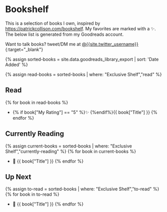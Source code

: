 ---
---
# Bookshelf
This is a selection of books I own, inspired by <https://patrickcollison.com/bookshelf>. My favorites are marked with a ✨.
The below list is generated from my Goodreads account.

Want to talk books? tweet/DM me at [@{{site.twitter_username}}]({{site.twitter_url}}){:target="_blank"}

{% assign sorted-books = site.data.goodreads_library_export | sort: 'Date Added' %}

{% assign read-books = sorted-books | where: "Exclusive Shelf","read" %}

## Read
{% for book in read-books %}
- {% if book["My Rating"] == "5" %}✨ {%endif%}{{ book["Title"] }}
{% endfor %}

## Currently Reading
{% assign current-books = sorted-books | where: "Exclusive Shelf","currently-reading" %}
{% for book in current-books %}
- 📖 {{ book["Title"] }}
{% endfor %}

## Up Next
{% assign to-read = sorted-books | where: "Exclusive Shelf","to-read" %}
{% for book in to-read %}
- 📘 {{ book["Title"] }}
{% endfor %}
